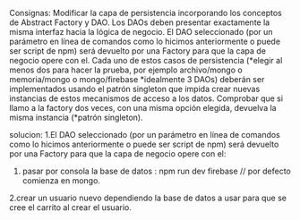 Consignas:
Modificar la capa de persistencia incorporando los conceptos de Abstract Factory y DAO.
Los DAOs deben presentar exactamente la misma interfaz hacia la lógica de negocio.
El DAO seleccionado (por un parámetro en línea de comandos como lo hicimos anteriormente o puede ser script de npm) será devuelto por una Factory para que la capa de negocio opere con el.
Cada uno de estos casos de persistencia (*elegir al menos dos para hacer la prueba, por ejemplo archivo/mongo o memoria/mongo o mongo/firebase *idealmente 3 DAOs) deberán ser implementados usando el patrón singleton que impida crear nuevas instancias de estos mecanismos de acceso a los datos.
Comprobar que si llamo a la factory dos veces, con una misma opción elegida, devuelva la misma instancia (\*patrón singleton).

solucion:
1.El DAO seleccionado (por un parámetro en línea de comandos como lo hicimos anteriormente o puede ser script de npm) será devuelto por una Factory para que la capa de negocio opere con el:

1. pasar por consola la base de datos : npm run dev firebase // por defecto comienza en mongo.

2.crear un usuario nuevo dependiendo la base de datos a usar para que se cree el carrito al crear el usuario.
